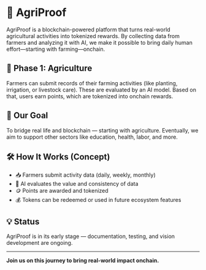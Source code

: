 # 🌾 AgriProof

AgriProof is a blockchain-powered platform that turns real-world agricultural activities into tokenized rewards. By collecting data from farmers and analyzing it with AI, we make it possible to bring daily human effort—starting with farming—onchain.

## 🚜 Phase 1: Agriculture

Farmers can submit records of their farming activities (like planting, irrigation, or livestock care). These are evaluated by an AI model. Based on that, users earn points, which are tokenized into onchain rewards.

## 🎯 Our Goal

To bridge real life and blockchain — starting with agriculture. Eventually, we aim to support other sectors like education, health, labor, and more.

## 🛠 How It Works (Concept)

- 📥 Farmers submit activity data (daily, weekly, monthly)
- 🤖 AI evaluates the value and consistency of data
- 🪙 Points are awarded and tokenized
- 💰 Tokens can be redeemed or used in future ecosystem features

## 💡 Status

AgriProof is in its early stage — documentation, testing, and vision development are ongoing.

---

**Join us on this journey to bring real-world impact onchain.**
